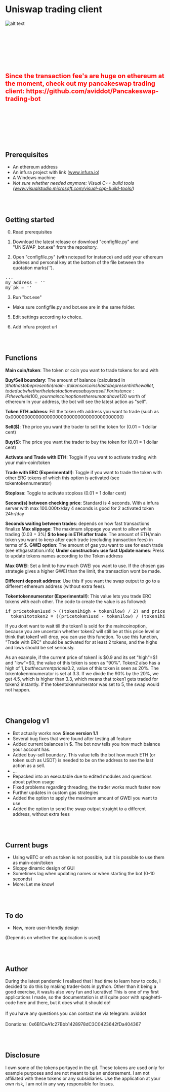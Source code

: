 # Uniswap trading client

![alt text](https://github.com/aviddot/Uniswap-trading-client/raw/main/testv03.gif "GIF application")

<br> </br>
<br> </br>
<br> </br>
<H2><b><p style="font-size:20px;color:red;">Since the transaction fee's are huge on ethereum at the moment, check out my pancakeswap trading client: https://github.com/aviddot/Pancakeswap-trading-bot</p></b></H2>
<br> </br>
<br> </br>
<br> </br>

<H2>Prerequisites</H2>

- An ethereum address
- An infura project with link (www.infura.io)
- A Windows machine
- <i>Not sure whether needed anymore: Visual C++ build tools (www.visualstudio.microsoft.com/visual-cpp-build-tools/)</i>

<br> </br>
<H2>Getting started</H2>

0. Read prerequisites

1. Download the latest release or download "configfile.py" and "UNISWAP_bot.exe" from the repository.


2. Open "configfile.py" (with notepad for instance) and add your ethereum address and personal key at the bottom of the file between the quotation marks('').

<pre>...
my_address = ''
my_pk = ''</pre>


3. Run "bot.exe"

- Make sure configfile.py and bot.exe are in the same folder.


5. Edit settings according to choice.

6. Add infura project url

<br> </br>
<H2>Functions</H2>


<b>Main coin/token</b>: The token or coin you want to trade tokens for and with

<b>Buy/Sell boundary</b>: The amount of balance (calculated in $) that has to be present in (main-)tokens or coins has to be present in the wallet, to deduct whether the latest action was a buy or a sell. For instance: iF the value is 100, your maincoin option ethereum and have 120$ worth of ethereum In your address, the bot will see the latest action as "sell".

<b>Token ETH address</b>: Fill the token eth address you want to trade (such as 0x0000000000000000000000000000000000000000)

<b>Sell($)</b>: The price you want the trader to sell the token for (0.01 = 1 dollar cent)

<b>Buy($)</b>: The price you want the trader to buy the token for (0.01 = 1 dollar cent)

<b>Activate and Trade with ETH</b>: Toggle if you want to activate trading with your main-coin/token

<b>Trade with ERC (Experimental!)</b>: Toggle if you want to trade the token with other ERC tokens of which this option is activated (see tokentokennumerator)

<b>Stoploss</b>: Toggle to activate stoploss (0.01 = 1 dollar cent)


<b>Second(s) between checking price</b>: Standard is 4 seconds. With a infura server with max 100.000tx/day 4 seconds is good for 2 activated token 24hr/day


<b>Seconds waiting between trades</b>: depends on how fast transactions finalize
<b>Max slippage</b>: The maximum slippage you want to allow while trading (0.03 = 3%)
<b>$ to keep in ETH after trade</b>: The amount of ETH/main token you want to keep after each trade (excluding transaction fees) in terms of $.
<b>GWEI option</b>: The amount of gas you want to use for each trade (see ethgasstation.info) <b>Under construction: use fast</b>
<b>Update names</b>: Press to update tokens names according to the Token address

<b>Max GWEI</b>: Set a limit to how much GWEI you want to use. If the chosen gas strategie gives a higher GWEI than the limit, the transaction wont be made.

<b>Different deposit address</b>: Use this if you want the swap output to go to a different ethereum address (without extra fees).

<b>Tokentokennumerator (Experimental!)</b>: This value lets you trade ERC tokens with each other. The code to create the value is as followed:

<pre>if pricetoken1usd > ((token1high + token1low) / 2) and pricetoken2usd < ((token2high + token2low) / 2):
  token1totoken2 = ((pricetoken1usd - token1low) / (token1high - token1low)) / ((pricetoken2usd - token2low) / (token2high - token2low))</pre>
  
  If you dont want to wait till the token1 is sold for the maincoinoption, because you are uncertain whether token2 will still be at this price level or think that token1 will     drop, you can use this function. To use this function, "Trade with ERC" should be activated for at least 2 tokens, and the highs and lows should be set seriously.
    
  As an example, if the current price of token1 is $0.9 and its set "high"=$1 and "low"=$0, the value of this token is seen as "90%". Token2 also has a high of $1, but the         current price is 0.2$, value of this token is seen as 20%. The tokentokenmnumerator is set at 3.3. If we divide the 90% by the 20%, we get 4.5, which is higher than 3.3, which   means that token1 gets traded for token2 instantly. If the tokentokennumerator was set to 5, the swap would not happen.
  
<br> </br>
<H2>Changelog v1</h2>

- Bot actually works now <b>Since version 1.1 </b>
- Several bug fixes that were found after testing all feature
- Added current balances in $. The bot now tells you how much balance your account has.
- Added buy-sell boundary. This value tells the bot how much ETH (or token such as USDT) is needed to be on the address to see the last action as a sell.
- ...
- Repacked into an executable due to edited modules and questions about python usage
- Fixed problems regarding threading, the trader works much faster now
- Further updates in custom gas strategies
- Added the option to apply the maximum amount of GWEI you want to use
- Added the option to send the swap output straight to a different address, without extra fees

<br> </br>
<H2>Current bugs</h2>


- Using wBTC or eth as token is not possible, but it is possible to use them as main-coin/token
- Sloppy dinamic design of GUI
- Sometimes lag when updating names or when starting the bot (0-10 seconds)
- More: Let me know!

<br> </br>
<H2>To do</H2>

- New, more user-friendly design

(Depends on whether the application is used)

<br> </br>
<H2>Author</H2>
During the latest pandemic I realised that I had time to learn how to code, I decided to do this by making trader-bots in python. Other than it being a good exercise, it was/is also very fun and lucrative! This is one of my first applications I made, so the documentation is still quite poor with spaghetti-code here and there, but it does what it should do! 
<br> </br>
If you have any questions you can contact me via telegram: aviddot
<br> </br>
Donations: 0x6B1CeA1c27Bbb1428978dC3C0423642fDa404367



<br> </br>
<H2>Disclosure</H2>
I own some of the tokens portayed in the gif. These tokens are used only for example purposes and are not meant to be an endorsement. I am not affiliated with these tokens or any subsidiaries. Use the application at your own risk, I am not in any way responsible for losses.

  
